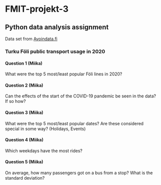 # FMIT-projekt-3

## Python data analysis assignment

Data set from [Avoindata.fi](https://data.turku.fi/6akgghfs3zbdnamay5kwat/2020-foli.csv)

### Turku Föli public transport usage in 2020

#### Question 1 (Miika)

What were the top 5 most/least popular Föli lines in 2020?

#### Question 2 (Miika)

Can the effects of the start of the COVID-19 pandemic be seen in the data? If so how?

#### Question 3 (Miika)

What were the top 5 most/least popular dates? Are these considered special in some way? (Holidays, Events)

#### Question 4 (Miika)

Which weekdays have the most rides?

#### Question 5 (Miika)

On average, how many passengers got on a bus from a stop? What is the standard deviation?
